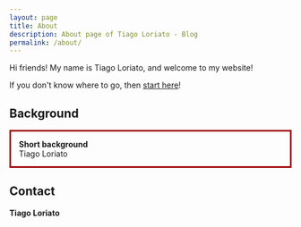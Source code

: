```yaml
---
layout: page
title: About
description: About page of Tiago Loriato - Blog 
permalink: /about/
---
```


Hi friends! My name is Tiago Loriato, and welcome to my website! 


If you don't know where to go, then [start here](/start-here/)!

## Background



<p style="border:3px; border-style:solid; border-color:#a00000; padding: 1em;">
<b>Short background</b><br>
Tiago Loriato 
</p>


## Contact

**Tiago Loriato**  

